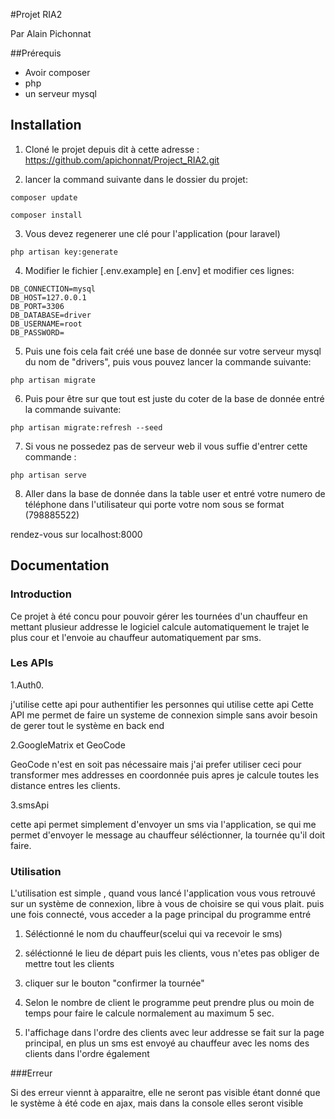 #Projet RIA2

Par Alain Pichonnat

##Prérequis
- Avoir composer
- php
- un serveur mysql

## Installation
1. Cloné le projet depuis dit à cette adresse : https://github.com/apichonnat/Project_RIA2.git

2. lancer la command suivante dans le dossier du projet:
```
composer update

composer install
```
3. Vous devez regenerer une clé pour l'application (pour laravel)
```
php artisan key:generate
```
4. Modifier le fichier [.env.example] en [.env] et modifier ces lignes:
```
DB_CONNECTION=mysql
DB_HOST=127.0.0.1
DB_PORT=3306
DB_DATABASE=driver
DB_USERNAME=root
DB_PASSWORD=
```
5. Puis une fois cela fait créé une base de donnée sur votre serveur mysql du nom de "drivers", puis vous pouvez lancer la commande suivante:
```
php artisan migrate 
```

6. Puis pour être sur que tout est juste du coter de la base de donnée entré la commande suivante:
```
php artisan migrate:refresh --seed
```

7. Si vous ne possedez pas de serveur web il vous suffie d'entrer cette commande :
```
php artisan serve
```
8. Aller dans la base de donnée dans la table user et entré votre numero de téléphone dans l'utilisateur qui porte votre nom sous se format (798885522)

rendez-vous sur localhost:8000

## Documentation
### Introduction
Ce projet à été concu pour pouvoir gérer les tournées d'un chauffeur en mettant plusieur addresse
le logiciel calcule automatiquement le trajet le plus cour et l'envoie au chauffeur automatiquement par sms.

### Les APIs
1.Auth0.

j'utilise cette api pour authentifier les personnes qui utilise cette api
Cette API me permet de faire un systeme de connexion simple sans avoir besoin de gerer tout le système en back end

2.GoogleMatrix et GeoCode

GeoCode n'est en soit pas nécessaire mais j'ai prefer utiliser ceci pour transformer mes addresses en coordonnée
puis apres je calcule toutes les distance entres les clients.

3.smsApi

cette api permet simplement d'envoyer un sms via l'application, se qui me permet d'envoyer le message au chauffeur
séléctionner, la tournée qu'il doit faire.

### Utilisation

L'utilisation est simple , quand vous lancé l'application vous vous retrouvé sur un système de connexion, libre à vous de choisire se qui vous plait.
puis une fois connecté, vous acceder a la page principal du programme
entré
1. Séléctionné le nom du chauffeur(scelui qui va recevoir le sms)
2. séléctionné le lieu de départ puis les clients,
vous n'etes pas obliger de mettre tout les clients
3. cliquer sur le bouton "confirmer la tournée"
4. Selon le nombre de client le programme peut prendre plus ou moin de temps pour faire le calcule
normalement au maximum 5 sec.

5. l'affichage dans l'ordre des clients avec leur addresse se fait sur la page principal, en plus un sms est envoyé
au chauffeur avec les noms des clients dans l'ordre également

###Erreur

Si des erreur viennt à apparaitre, elle ne seront pas
visible étant donné que le système à été code en ajax, mais dans la console elles seront visible